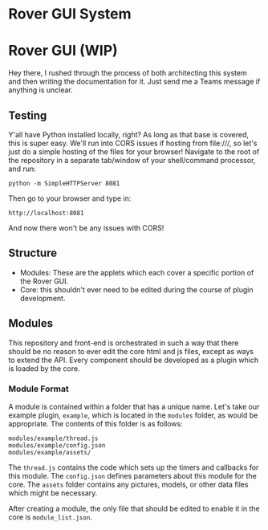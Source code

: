# Rover GUI System

# Rover GUI (WIP)
Hey there, I rushed through the process of both architecting this system and then writing the documentation for it.  Just send me a Teams message if anything is unclear.

## Testing
Y'all have Python installed locally, right?  As long as that base is covered, this is super easy.  We'll run into CORS issues if hosting from file:///, so let's just do a simple hosting of the files for your browser!  Navigate to the root of the repository in a separate tab/window of your shell/command processor, and run:
```
python -m SimpleHTTPServer 8081
```
Then go to your browser and type in:
```
http://localhost:8081
```
And now there won't be any issues with CORS!

## Structure
* Modules: These are the applets which each cover a specific portion of the Rover GUI.
* Core: this shouldn't ever need to be edited during the course of plugin development.

## Modules
This repository and front-end is orchestrated in such a way that there should be no reason to ever edit the core html and js files, except as ways to extend the API.  Every component should be developed as a plugin which is loaded by the core.

### Module Format
A module is contained within a folder that has a unique name.  Let's take our example plugin, `example`, which is located in the `modules` folder, as would be appropriate.  The contents of this folder is as follows:
```
modules/example/thread.js
modules/example/config.json
modules/example/assets/
```

The `thread.js` contains the code which sets up the timers and callbacks for this module.  The `config.json` defines parameters about this module for the core.  The `assets` folder contains any pictures, models, or other data files which might be necessary.

After creating a module, the only file that should be edited to enable it in the core is `module_list.json`.
